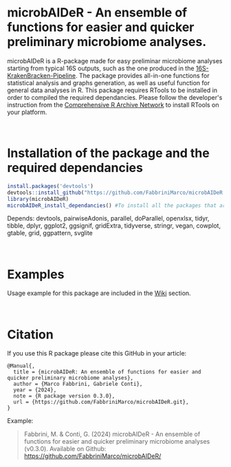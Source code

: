# microbAIDeR - An ensemble of functions for easier and quicker preliminary microbiome analyses.

microbAIDeR is a R-package made for easy preliminar microbiome analyses starting from typical 16S outputs, such as the one produced in the [16S-KrakenBracken-Pipeline](https://github.com/FabbriniMarco/16S-KrakenBracken-Pipeline). The package provides all-in-one functions for statistical analysis and graphs generation, as well as useful function for general data analyses in R.
This package requires RTools to be installed in order to compiled the required dependancies. Please follow the developer's instruction from the [Comprehensive R Archive Network](https://cran.r-project.org/) to install RTools on your platform.

<br>

# Installation of the package and the required dependancies

```R
install.packages('devtools')
devtools::install_github("https://github.com/FabbriniMarco/microbAIDeR.git")
library(microbAIDeR)
microbAIDeR_install_dependancies() #To install all the packages that are necessary
```

Depends: devtools, pairwiseAdonis, parallel, doParallel, openxlsx, tidyr, tibble, dplyr, ggplot2, ggsignif, gridExtra, tidyverse, stringr, vegan, cowplot, gtable, grid, ggpattern, svglite

<br>

# Examples

Usage example for this package are included in the [Wiki](https://github.com/FabbriniMarco/microbAIDeR/wiki) section.

<br>

# Citation

If you use this R package please cite this GitHub in your article:

```
@Manual{,
  title = {microbAIDeR: An ensemble of functions for easier and quicker preliminary microbiome analyses},
  author = {Marco Fabbrini, Gabriele Conti},
  year = {2024},
  note = {R package version 0.3.0},
  url = {https://github.com/FabbriniMarco/microbAIDeR.git},
}
```
Example: 
> Fabbrini, M. & Conti, G. (2024) microbAIDeR - An ensemble of functions for easier and quicker preliminary microbiome analyses (v0.3.0). Available on Github: https://github.com/FabbriniMarco/microbAIDeR/

